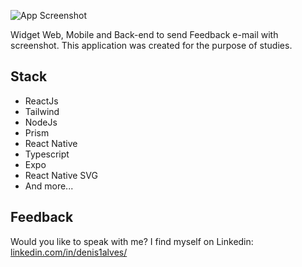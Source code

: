 ![App Screenshot](https://github.com/rodrigorgtic/feedback-widget/blob/main/.github/cover.png)

Widget Web, Mobile and Back-end to send Feedback e-mail with screenshot. This application was created for the purpose of studies.


## Stack
- ReactJs
- Tailwind
- NodeJs
- Prism
- React Native
- Typescript
- Expo
- React Native SVG
- And more...


## Feedback 

Would you like to speak with me? I find myself on Linkedin: [linkedin.com/in/denis1alves/](https://www.linkedin.com/in/denis1alves/)
